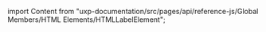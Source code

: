 
import Content from "uxp-documentation/src/pages/api/reference-js/Global Members/HTML Elements/HTMLLabelElement";

<Content query="product=xd"/>
